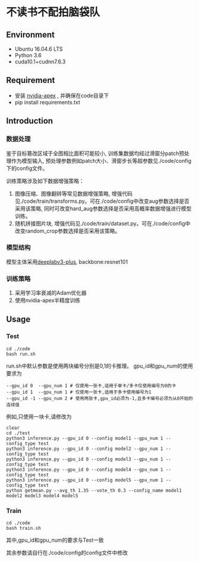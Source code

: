 # 不读书不配拍脑袋队

## Environment

+ Ubuntu 16.04.6 LTS
+ Python 3.6
+ cuda10.1+cudnn7.6.3

## Requirement
+ 安装 [nvidia-apex](https://github.com/NVIDIA/apex)
, 并确保在code目录下
+ pip install requirements.txt


## Introduction
### 数据处理
鉴于目标篡改区域于全图相比面积可能较小, 训练集数据均经过滑窗分patch预处理作为模型输入, 预处理参数例如patch大小、滑窗步长等超参数见./code/config下的config文件。

训练策略涉及如下数据增强策略：
1) 图像压缩、图像翻转等常见数据增强策略, 增强代码见./code/train/transforms.py。可在./code/config中改变aug参数选择是否采用该策略, 同时可改变hard_aug参数选择是否采用高概率数据增强进行模型训练。
2) 随机拼接图片块, 增强代码见./code/train/dataset.py。可在./code/config中改变random_crop参数选择是否采用该策略。

### 模型结构
模型主体采用[deeplabv3-plus](https://github.com/MLearing/Pytorch-DeepLab-v3-plus), backbone:resnet101

### 训练策略
1. 采用学习率衰减的Adam优化器
2. 使用nvidia-apex半精度训练

## Usage
### Test
```
cd ./code
bash run.sh
```
run.sh中默认参数是使用两块编号分别是0,1的卡推理。
gpu_id和gpu_num的使用要求为
```
--gpu_id 0  --gpu_num 1 # 仅使用一张卡,适用于单卡/多卡仅使用编号为0的卡
--gpu_id 1  --gpu_num 1 # 仅使用一张卡,适用于多卡使用编号为1
--gpu_id -1 --gpu_num 2 # 使用两张卡,gpu_id必须为-1,且多卡编号必须为从0开始的连续值
```

例如,只使用一块卡,请修改为
```
clear
cd ./test
python3 inference.py --gpu_id 0 --config model1 --gpu_num 1 --config_type test
python3 inference.py --gpu_id 0 --config model2 --gpu_num 1 --config_type test
python3 inference.py --gpu_id 0 --config model3 --gpu_num 1 --config_type test
python3 inference.py --gpu_id 0 --config model4 --gpu_num 1 --config_type test
python3 inference.py --gpu_id 0 --config model5 --gpu_num 1 --config_type test
python getmean.py --avg_th 1.35 --vote_th 0.3 --config_name model1 model2 model3 model4 model5
```


### Train
```
cd ./code
bash train.sh
```
其中,gpu_id和gpu_num的要求与Test一致

其余参数请自行在./code/config的config文件中修改